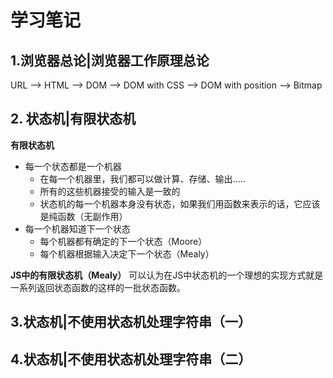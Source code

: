 # 学习笔记

## 1.浏览器总论|浏览器工作原理总论

URL --> HTML --> DOM --> DOM with CSS --> DOM with position --> Bitmap

## 2. 状态机|有限状态机

**有限状态机**
* 每一个状态都是一个机器
   * 在每一个机器里，我们都可以做计算、存储、输出.....
   * 所有的这些机器接受的输入是一致的
   * 状态机的每一个机器本身没有状态，如果我们用函数来表示的话，它应该是纯函数（无副作用）
* 每一个机器知道下一个状态
   * 每个机器都有确定的下一个状态（Moore）
   * 每个机器根据输入决定下一个状态（Mealy）

**JS中的有限状态机（Mealy）**
可以认为在JS中状态机的一个理想的实现方式就是一系列返回状态函数的这样的一批状态函数。

## 3.状态机|不使用状态机处理字符串（一）

## 4.状态机|不使用状态机处理字符串（二）

